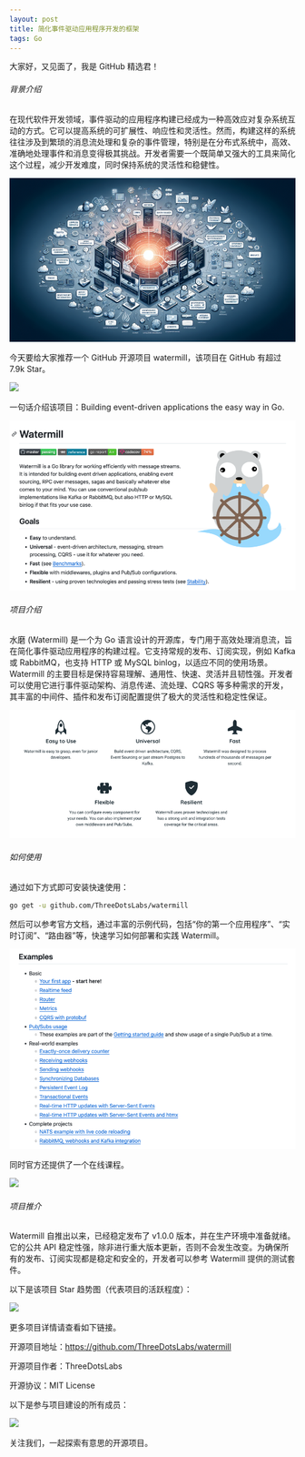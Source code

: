 ```yaml
---
layout: post
title: 简化事件驱动应用程序开发的框架
tags: Go
---
```


大家好，又见面了，我是 GitHub 精选君！

###### 背景介绍

在现代软件开发领域，事件驱动的应用程序构建已经成为一种高效应对复杂系统互动的方式。它可以提高系统的可扩展性、响应性和灵活性。然而，构建这样的系统往往涉及到繁琐的消息流处理和复杂的事件管理，特别是在分布式系统中，高效、准确地处理事件和消息变得极其挑战。开发者需要一个既简单又强大的工具来简化这个过程，减少开发难度，同时保持系统的灵活性和稳健性。

![](https://raw.githubusercontent.com/ZhuPeng/pic/master/mac/compress_tmp-dfb8c84ebdc19f5ec5c71af7447b3f6f.png)

今天要给大家推荐一个 GitHub 开源项目 watermill，该项目在 GitHub 有超过 7.9k Star。

![](https://stats.deeptrain.net/repo/ThreeDotsLabs/watermill/?theme=light)

一句话介绍该项目：Building event-driven applications the easy way in Go.

![](https://raw.githubusercontent.com/ZhuPeng/pic/master/images/compress_image-20241117221825689.png)


###### 项目介绍

水磨 (Watermill) 是一个为 Go 语言设计的开源库，专门用于高效处理消息流，旨在简化事件驱动应用程序的构建过程。它支持常规的发布、订阅实现，例如 Kafka 或 RabbitMQ，也支持 HTTP 或 MySQL binlog，以适应不同的使用场景。Watermill 的主要目标是保持容易理解、通用性、快速、灵活并且韧性强。开发者可以使用它进行事件驱动架构、消息传递、流处理、CQRS 等多种需求的开发，其丰富的中间件、插件和发布订阅配置提供了极大的灵活性和稳定性保证。

![](https://raw.githubusercontent.com/ZhuPeng/pic/master/images/compress_image-20241117221912001.png)

###### 如何使用

通过如下方式即可安装快速使用：

```bash
go get -u github.com/ThreeDotsLabs/watermill
```

然后可以参考官方文档，通过丰富的示例代码，包括“你的第一个应用程序”、“实时订阅”、“路由器”等，快速学习如何部署和实践 Watermill。

![](https://raw.githubusercontent.com/ZhuPeng/pic/master/images/compress_image-20241117222101011.png)

同时官方还提供了一个在线课程。

![](https://threedots.tech/event-driven-banner.png)

###### 项目推介

Watermill 自推出以来，已经稳定发布了 v1.0.0 版本，并在生产环境中准备就绪。它的公共 API 稳定性强，除非进行重大版本更新，否则不会发生改变。为确保所有的发布、订阅实现都是稳定和安全的，开发者可以参考 Watermill 提供的测试套件。

以下是该项目 Star 趋势图（代表项目的活跃程度）：

![](https://api.star-history.com/svg?repos=ThreeDotsLabs/watermill&type=Timeline)

更多项目详情请查看如下链接。

开源项目地址：https://github.com/ThreeDotsLabs/watermill 

开源项目作者：ThreeDotsLabs

开源协议：MIT License

以下是参与项目建设的所有成员：

![](https://contrib.rocks/image?repo=ThreeDotsLabs/watermill)

关注我们，一起探索有意思的开源项目。

